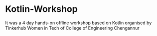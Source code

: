# Kotlin-Workshop
It was a 4 day hands-on offline workshop based on Kotlin organised by Tinkerhub Women in Tech of College of Engineering Chengannur     
